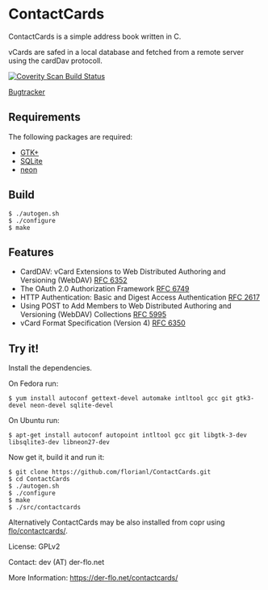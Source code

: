 ContactCards
============

ContactCards is a simple address book written in C.

vCards are safed  in a local database and fetched from a remote server using the
cardDav protocoll.

[![Coverity Scan Build Status](https://scan.coverity.com/projects/4212/badge.svg)](149://scan.coverity.com/projects/4212)

[Bugtracker](https://github.com/florianl/ContactCards/issues)

Requirements
------------

The following packages are required:

- [GTK+](http://www.gtk.org)
- [SQLite](http://www.sqlite.org)
- [neon](http://www.webdav.org/neon)

Build
-----

	$ ./autogen.sh
	$ ./configure
	$ make

Features
--------

- CardDAV: vCard Extensions to Web Distributed Authoring and Versioning (WebDAV) [RFC 6352](http://tools.ietf.org/html/rfc6352)
- The OAuth 2.0 Authorization Framework [RFC 6749](http://tools.ietf.org/html/rfc6749)
- HTTP Authentication: Basic and Digest Access Authentication [RFC 2617](http://tools.ietf.org/html/rfc2617)
- Using POST to Add Members to Web Distributed Authoring and Versioning (WebDAV) Collections [RFC 5995](http://tools.ietf.org/html/rfc5995)
- vCard Format Specification (Version 4) [RFC 6350](http://tools.ietf.org/html/rfc6350)

Try it!
-------

Install the dependencies.

On Fedora run:

    $ yum install autoconf gettext-devel automake intltool gcc git gtk3-devel neon-devel sqlite-devel

On Ubuntu run:

    $ apt-get install autoconf autopoint intltool gcc git libgtk-3-dev libsqlite3-dev libneon27-dev

Now get it, build it and run it:

    $ git clone https://github.com/florianl/ContactCards.git
    $ cd ContactCards
    $ ./autogen.sh
    $ ./configure
    $ make
    $ ./src/contactcards

Alternatively ContactCards may be also installed from copr using [flo/contactcards/](https://copr.fedoraproject.org/coprs/flo/contactcards/).


License: GPLv2

Contact: dev (AT) der-flo.net

More Information: https://der-flo.net/contactcards/
